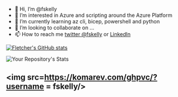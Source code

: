 - 👋 Hi, I’m @fskelly
- 👀 I’m interested in Azure and scripting around the Azure Platform
- 🌱 I’m currently learning az cli, bicep, powershell and python
- 💞️ I’m looking to collaborate on ...
- 📫 How to reach me [twitter @fskelly](https://twitter.com/fskelly) or [LinkedIn](https://www.linkedin.com/in/fletcherkelly/)

[![Fletcher's GitHub stats](https://github-readme-stats.vercel.app/api?username=fskelly)](https://github.com/fskelly/github-readme-stats)

![Your Repository's Stats](https://github-readme-stats.vercel.app/api/top-langs/?username=fskelly)

## <img src=https://komarev.com/ghpvc/?username = fskelly/>

<!---
fskelly/fskelly is a ✨ special ✨ repository because its `README.md` (this file) appears on your GitHub profile.
You can click the Preview link to take a look at your changes.
--->
